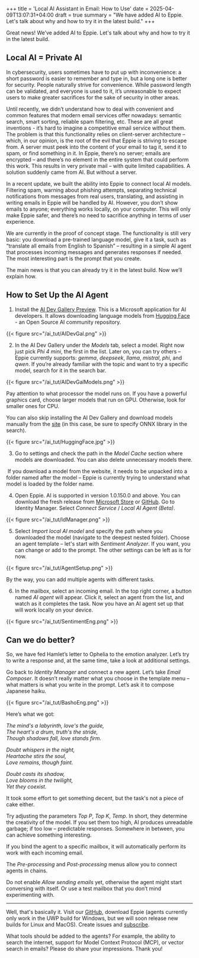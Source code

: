 +++
title = 'Local AI Assistant in Email: How to Use'
date = 2025-04-09T13:07:31+04:00
draft = true
summary = "We have added AI to Eppie. Let's talk about why and how to try it in the latest build."
+++

Great news! We’ve added AI to Eppie. Let's talk about why and how to try it in the latest build.

## Local AI = Private AI

In cybersecurity, users sometimes have to put up with inconvenience: a short password is easier to remember and type in, but a long one is better for security. People naturally strive for convenience. While password length can be validated, and everyone is used to it, it’s unreasonable to expect users to make greater sacrifices for the sake of security in other areas.

Until recently, we didn’t understand how to deal with convenient and common features that modern email services offer nowadays: semantic search, smart sorting, reliable spam filtering, etc. These are all great inventions - it’s hard to imagine a competitive email service without them. The problem is that this functionality relies on client-server architecture – which, in our opinion, is the root of the evil that Eppie is striving to escape from. A server must peek into the content of your email to tag it, send it to spam, or find something in it. In Eppie, there’s no server; emails are encrypted – and there’s no element in the entire system that could perform this work. This results in very private mail – with quite limited capabilities. A solution suddenly came from AI. But without a server.

In a recent update, we built the ability into Eppie to connect local AI models. Filtering spam, warning about phishing attempts, separating technical notifications from messages from real users, translating, and assisting in writing emails in Eppie will be handled by AI. However, you don’t show emails to anyone; everything works locally, on your computer. This will only make Eppie safer, and there’s no need to sacrifice anything in terms of user experience.

We are currently in the proof of concept stage. The functionality is still very basic: you download a pre-trained language model, give it a task, such as “translate all emails from English to Spanish” – resulting in a simple AI agent that processes incoming messages and generates responses if needed. The most interesting part is the prompt that you create.

The main news is that you can already try it in the latest build. Now we’ll explain how.

## How to Set Up the AI Agent

1. Install the [AI Dev Gallery Preview](https://apps.microsoft.com/detail/9n9pn1mm3bd5?hl=en-GB&gl=GE). This is a Microsoft application for AI developers. It allows downloading language models from [Hugging Face](https://huggingface.co/) - an Open Source AI community repository.

{{< figure src="/ai_tut/AIDevGal.png" >}}

2. In the AI Dev Gallery under the *Models* tab, select a model. Right now just pick *Phi 4 mini*, the first in the list. Later on, you can try others – Eppie currently supports: *gemma*, *deepseek*, *llama*, *mistral*, *phi*, and *qwen*. If you’re already familiar with the topic and want to try a specific model, search for it in the search bar.

{{< figure src="/ai_tut/AIDevGalModels.png" >}}

Pay attention to what processor the model runs on. If you have a powerful graphics card, choose larger models that run on GPU. Otherwise, look for smaller ones for CPU.

You can also skip installing the AI Dev Gallery and download models manually from the [site](https://huggingface.co/models?library=onnx&search=gemma) (in this case, be sure to specify ONNX library in the search).

{{< figure src="/ai_tut/HuggingFace.jpg" >}}

3. Go to settings and check the path in the *Model Cache* section where models are downloaded. You can also delete unnecessary models there.

​	If you download a model from the website, it needs to be unpacked into a folder named after the 	model – Eppie is currently trying to understand what model is loaded by the folder name.

4. Open Eppie. AI is supported in version 1.0.150.0 and above. You can download the fresh release from [Microsoft Store](https://apps.microsoft.com/detail/Eppie%20Mail%20Preview/9n3r8xkz16c5?mode=direct&cid=github) or [GitHub](https://github.com/Eppie-io/Eppie-App/releases/latest/download/Eppie.App-x86-x64-ARM64.msixbundle). Go to Identity Manager. Select *Connect Service* / *Local AI Agent (Beta)*.

{{< figure src="/ai_tut/IdManager.png" >}}

5. Select *Import local AI model* and specify the path where you downloaded the model (navigate to the deepest nested folder). Choose an agent template – let's start with *Sentiment Analyzer*. If you want, you can change or add to the prompt. The other settings can be left as is for now.

{{< figure src="/ai_tut/AgentSetup.png" >}}

By the way, you can add multiple agents with different tasks.

6. In the mailbox, select an incoming email. In the top right corner, a button named *AI agent* will appear. Click it, select an agent from the list, and watch as it completes the task. Now you have an AI agent set up that will work locally on your device.

{{< figure src="/ai_tut/SentimentEng.png" >}}

## Can we do better?

So, we have fed Hamlet’s letter to Ophelia to the emotion analyzer. Let’s try to write a response and, at the same time, take a look at additional settings.

Go back to *Identity Manager* and connect a new agent. Let’s take *Email Composer*. It doesn’t really matter what you choose in the template menu – what matters is what you write in the prompt. Let’s ask it to compose Japanese haiku.

{{< figure src="/ai_tut/BashoEng.png" >}}

Here’s what we got:

_The mind's a labyrinth, love's the guide,_  
_The heart's a drum, truth's the stride,_  
_Though shadows fall, love stands firm._

_Doubt whispers in the night,_  
_Heartache stirs the soul,_  
_Love remains, though faint._

_Doubt casts its shadow,_  
_Love blooms in the twilight,_  
_Yet they coexist._


It took some effort to get something decent, but the task's not a piece of cake either.

Try adjusting the parameters *Top P*, *Top K*, *Temp*. In short, they determine the creativity of the model. If you set them too high, AI produces unreadable garbage; if too low – predictable responses. Somewhere in between, you can achieve something interesting.

If you bind the agent to a specific mailbox, it will automatically perform its work with each incoming email.

The *Pre-processing* and *Post-processing* menus allow you to connect agents in chains.

Do not enable *Allow sending emails* yet, otherwise the agent might start conversing with itself. Or use a test mailbox that you don’t mind experimenting with.

------

Well, that's basically it. Visit our [GitHub](https://github.com/Eppie-io/Eppie-App), download Eppie (agents currently only work in the UWP build for Windows, but we will soon release new builds for Linux and MacOS). Create issues and [subscribe](https://eppie.io/).

What tools should be added to the agents? For example, the ability to search the internet, support for Model Context Protocol (MCP), or vector search in emails? Please do share your impressions. Thank you!